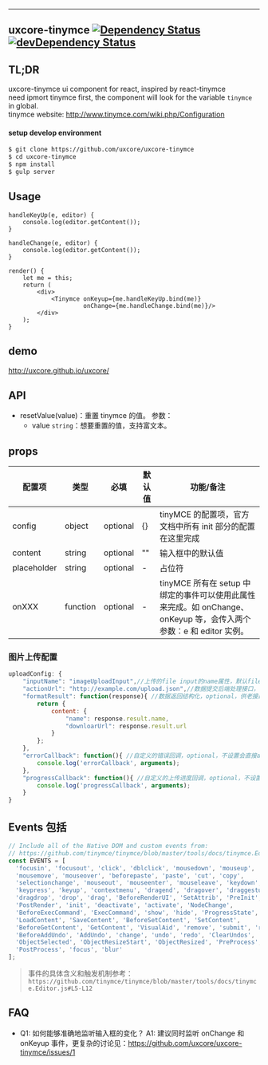 ---

## uxcore-tinymce [![Dependency Status](http://img.shields.io/david/uxcore/uxcore-tinymce.svg?style=flat-square)](https://david-dm.org/uxcore/uxcore-tinymce) [![devDependency Status](http://img.shields.io/david/dev/uxcore/uxcore-tinymce.svg?style=flat-square)](https://david-dm.org/uxcore/uxcore-tinymce#info=devDependencies) 

## TL;DR

uxcore-tinymce ui component for react, inspired by react-tinymce  
need ipmort tinymce first, the component will look for the variable `tinymce` in global.  
tinymce website: http://www.tinymce.com/wiki.php/Configuration

#### setup develop environment

```sh
$ git clone https://github.com/uxcore/uxcore-tinymce
$ cd uxcore-tinymce
$ npm install
$ gulp server
```

## Usage

```
handleKeyUp(e, editor) {
    console.log(editor.getContent());
}

handleChange(e, editor) {
    console.log(editor.getContent());
}

render() {
    let me = this;
    return (
        <div>
            <Tinymce onKeyup={me.handleKeyUp.bind(me)}
                     onChange={me.handleChange.bind(me)}/>
        </div>
    );
}
```

## demo
http://uxcore.github.io/uxcore/

## API

* resetValue(value)：重置 tinymce 的值。
参数：
    * value `string`：想要重置的值，支持富文本。

## props

| 配置项 | 类型 | 必填 | 默认值 | 功能/备注 |
|---|---|---|---|---|
|config|object|optional|{}|tinyMCE 的配置项，官方文档中所有 init 部分的配置在这里完成|
|content|string|optional|""|输入框中的默认值|
|placeholder|string|optional|-|占位符|
|onXXX|function|optional|-|tinyMCE 所有在 setup 中绑定的事件可以使用此属性来完成。如 onChange、onKeyup 等，会传入两个参数：e 和 editor 实例。|

### 图片上传配置
```js
uploadConfig: {
    "inputName": "imageUploadInput",//上传的file input的name属性，默认file
    "actionUrl": "http://example.com/upload.json",//数据提交后端处理接口，需要返回JSON格式数据
    "formatResult": function(response){ //数据返回结构化，optional，供老接口兼容使用，return的Object是plugin预期的结构
        return {
            content: {
                "name": response.result.name,
                "downloarUrl": response.result.url
            }
        };
    },
    "errorCallback": function(){ //自定义的错误回调，optional，不设置会直接alert错误
        console.log('errorCallback', arguments);
    },
    "progressCallback": function(){ //自定义的上传进度回调，optional，不设置不显示进度
        console.log('progressCallback', arguments);
    }
}
```

## Events 包括

```javascript
// Include all of the Native DOM and custom events from:
// https://github.com/tinymce/tinymce/blob/master/tools/docs/tinymce.Editor.js#L5-L12
const EVENTS = [
  'focusin', 'focusout', 'click', 'dblclick', 'mousedown', 'mouseup',
  'mousemove', 'mouseover', 'beforepaste', 'paste', 'cut', 'copy',
  'selectionchange', 'mouseout', 'mouseenter', 'mouseleave', 'keydown',
  'keypress', 'keyup', 'contextmenu', 'dragend', 'dragover', 'draggesture',
  'dragdrop', 'drop', 'drag', 'BeforeRenderUI', 'SetAttrib', 'PreInit',
  'PostRender', 'init', 'deactivate', 'activate', 'NodeChange',
  'BeforeExecCommand', 'ExecCommand', 'show', 'hide', 'ProgressState',
  'LoadContent', 'SaveContent', 'BeforeSetContent', 'SetContent',
  'BeforeGetContent', 'GetContent', 'VisualAid', 'remove', 'submit', 'reset',
  'BeforeAddUndo', 'AddUndo', 'change', 'undo', 'redo', 'ClearUndos',
  'ObjectSelected', 'ObjectResizeStart', 'ObjectResized', 'PreProcess',
  'PostProcess', 'focus', 'blur'
];
```
> 事件的具体含义和触发机制参考：`https://github.com/tinymce/tinymce/blob/master/tools/docs/tinymce.Editor.js#L5-L12`

## FAQ

* Q1: 如何能够准确地监听输入框的变化？
  A1: 建议同时监听 onChange 和 onKeyup 事件，更复杂的讨论见：https://github.com/uxcore/uxcore-tinymce/issues/1
